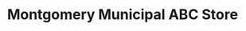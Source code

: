---
title: "Montgomery Municipal ABC Store"
url: /biscoe/montgomery-municipal-abc-store/
shop: alcohol
---